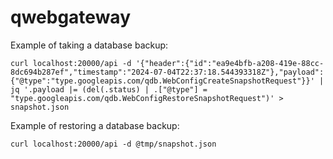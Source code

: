 # qwebgateway

Example of taking a database backup:

```
curl localhost:20000/api -d '{"header":{"id":"ea9e4bfb-a208-419e-88cc-8dc694b287ef","timestamp":"2024-07-04T22:37:18.544393318Z"},"payload":{"@type":"type.googleapis.com/qdb.WebConfigCreateSnapshotRequest"}}' | jq '.payload |= (del(.status) | .["@type"] = "type.googleapis.com/qdb.WebConfigRestoreSnapshotRequest")' > snapshot.json
```

Example of restoring a database backup:

```
curl localhost:20000/api -d @tmp/snapshot.json
```
